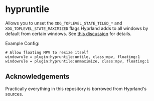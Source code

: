 # hypruntile

Allows you to unset the `XDG_TOPLEVEL_STATE_TILED_*` and `XDG_TOPLEVEL_STATE_MAXIMIZED` flags Hyprland adds to all windows by default from certain windows. See [this discussion](https://github.com/hyprwm/Hyprland/discussions/11723) for details.

Example Config:
```
# Allow floating MPV to resize itself
windowrule = plugin:hypruntile:untile, class:mpv, floating:1
windowrule = plugin:hypruntile:unmaximize, class:mpv, floating:1
```

## Acknowledgements

Practically everything in this repository is borrowed from Hyprland's sources.
